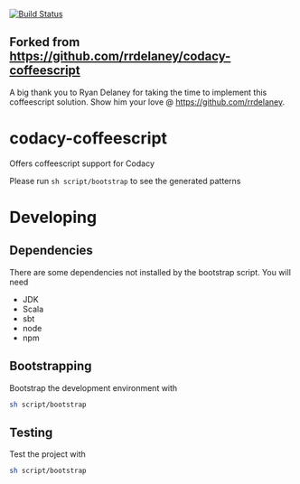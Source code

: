 [![Build Status](https://circleci.com/gh/codacy/codacy-coffeelint.svg?style=shield&circle-token=:circle-token)](https://circleci.com/gh/codacy/codacy-coffeelint)

## Forked from https://github.com/rrdelaney/codacy-coffeescript

A big thank you to Ryan Delaney for taking the time to implement this coffeescript solution. Show him your love @ https://github.com/rrdelaney.


# codacy-coffeescript

Offers coffeescript support for Codacy

Please run `sh script/bootstrap` to see the generated patterns

# Developing

## Dependencies
There are some dependencies not installed by the bootstrap script. You will need
* JDK
* Scala
* sbt
* node
* npm

## Bootstrapping
Bootstrap the development environment with

```bash
sh script/bootstrap
```

## Testing
Test the project with

```bash
sh script/bootstrap
```
